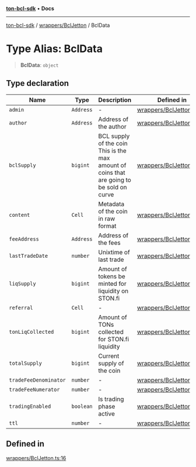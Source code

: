 [**ton-bcl-sdk**](../../../README.md) • **Docs**

***

[ton-bcl-sdk](../../../README.md) / [wrappers/BclJetton](../README.md) / BclData

# Type Alias: BclData

> **BclData**: `object`

## Type declaration

| Name | Type | Description | Defined in |
| ------ | ------ | ------ | ------ |
| `admin` | `Address` | - | [wrappers/BclJetton.ts:30](https://github.com/ton-fun-tech/ton-bcl-sdk/blob/4dc8576c8b5afcf36dbccde36654b6e5b45787e5/src/wrappers/BclJetton.ts#L30) |
| `author` | `Address` | Address of the author | [wrappers/BclJetton.ts:34](https://github.com/ton-fun-tech/ton-bcl-sdk/blob/4dc8576c8b5afcf36dbccde36654b6e5b45787e5/src/wrappers/BclJetton.ts#L34) |
| `bclSupply` | `bigint` | BCL supply of the coin This is the max amount of coins that are going to be sold on curve | [wrappers/BclJetton.ts:25](https://github.com/ton-fun-tech/ton-bcl-sdk/blob/4dc8576c8b5afcf36dbccde36654b6e5b45787e5/src/wrappers/BclJetton.ts#L25) |
| `content` | `Cell` | Metadata of the coin in raw format | [wrappers/BclJetton.ts:38](https://github.com/ton-fun-tech/ton-bcl-sdk/blob/4dc8576c8b5afcf36dbccde36654b6e5b45787e5/src/wrappers/BclJetton.ts#L38) |
| `feeAddress` | `Address` | Address of the fees | [wrappers/BclJetton.ts:42](https://github.com/ton-fun-tech/ton-bcl-sdk/blob/4dc8576c8b5afcf36dbccde36654b6e5b45787e5/src/wrappers/BclJetton.ts#L42) |
| `lastTradeDate` | `number` | Unixtime of last trade | [wrappers/BclJetton.ts:49](https://github.com/ton-fun-tech/ton-bcl-sdk/blob/4dc8576c8b5afcf36dbccde36654b6e5b45787e5/src/wrappers/BclJetton.ts#L49) |
| `liqSupply` | `bigint` | Amount of tokens be minted for liquidity on STON.fi | [wrappers/BclJetton.ts:29](https://github.com/ton-fun-tech/ton-bcl-sdk/blob/4dc8576c8b5afcf36dbccde36654b6e5b45787e5/src/wrappers/BclJetton.ts#L29) |
| `referral` | `Cell` | - | [wrappers/BclJetton.ts:58](https://github.com/ton-fun-tech/ton-bcl-sdk/blob/4dc8576c8b5afcf36dbccde36654b6e5b45787e5/src/wrappers/BclJetton.ts#L58) |
| `tonLiqCollected` | `bigint` | Amount of TONs collected for STON.fi liquidity | [wrappers/BclJetton.ts:57](https://github.com/ton-fun-tech/ton-bcl-sdk/blob/4dc8576c8b5afcf36dbccde36654b6e5b45787e5/src/wrappers/BclJetton.ts#L57) |
| `totalSupply` | `bigint` | Current supply of the coin | [wrappers/BclJetton.ts:20](https://github.com/ton-fun-tech/ton-bcl-sdk/blob/4dc8576c8b5afcf36dbccde36654b6e5b45787e5/src/wrappers/BclJetton.ts#L20) |
| `tradeFeeDenominator` | `number` | - | [wrappers/BclJetton.ts:44](https://github.com/ton-fun-tech/ton-bcl-sdk/blob/4dc8576c8b5afcf36dbccde36654b6e5b45787e5/src/wrappers/BclJetton.ts#L44) |
| `tradeFeeNumerator` | `number` | - | [wrappers/BclJetton.ts:43](https://github.com/ton-fun-tech/ton-bcl-sdk/blob/4dc8576c8b5afcf36dbccde36654b6e5b45787e5/src/wrappers/BclJetton.ts#L43) |
| `tradingEnabled` | `boolean` | Is trading phase active | [wrappers/BclJetton.ts:53](https://github.com/ton-fun-tech/ton-bcl-sdk/blob/4dc8576c8b5afcf36dbccde36654b6e5b45787e5/src/wrappers/BclJetton.ts#L53) |
| `ttl` | `number` | - | [wrappers/BclJetton.ts:45](https://github.com/ton-fun-tech/ton-bcl-sdk/blob/4dc8576c8b5afcf36dbccde36654b6e5b45787e5/src/wrappers/BclJetton.ts#L45) |

## Defined in

[wrappers/BclJetton.ts:16](https://github.com/ton-fun-tech/ton-bcl-sdk/blob/4dc8576c8b5afcf36dbccde36654b6e5b45787e5/src/wrappers/BclJetton.ts#L16)
